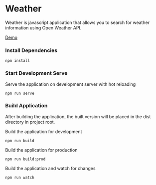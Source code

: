 # Weather

Weather is javascript application that allows you to search for weather information using Open Weather API.

[Demo](https://js-gmlsst.stackblitz.io/)

### Install Dependencies

`npm install`

### Start Development Serve

Serve the application on development server with hot reloading

`npm run serve`

### Build Application

After building the application, the built version will be placed in the dist directory in project root.

Build the application for development

`npm run build`

Build the application for production

`npm run build:prod`

Build the application and watch for changes

`npm run watch`

